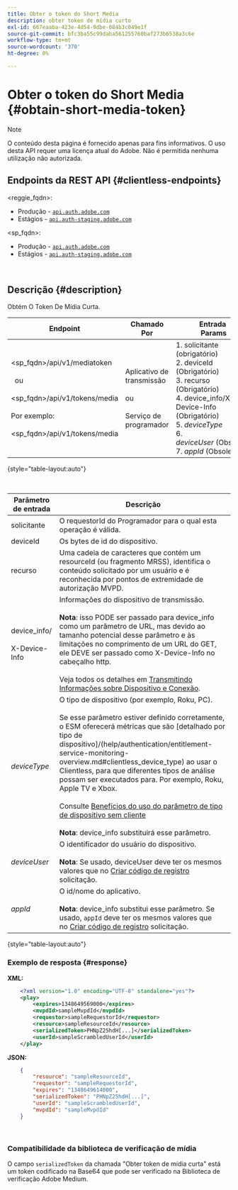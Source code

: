```yaml
---
title: Obter o token do Short Media
description: obter token de mídia curto
exl-id: 667eaaba-423e-4d54-9dbe-084b3c049e1f
source-git-commit: bfc3ba55c99daba561255760baf273b6538a3c6e
workflow-type: tm+mt
source-wordcount: '370'
ht-degree: 0%

---
```


# Obter o token do Short Media {#obtain-short-media-token}

>[!NOTE]
>
>O conteúdo desta página é fornecido apenas para fins informativos. O uso desta API requer uma licença atual do Adobe. Não é permitida nenhuma utilização não autorizada.

## Endpoints da REST API {#clientless-endpoints}

&lt;reggie_fqdn>:

* Produção - [`api.auth.adobe.com`](http://api.auth.adobe.com/)
* Estágios - [`api.auth-staging.adobe.com`](http://api.auth-staging.adobe.com/)

&lt;sp_fqdn>:

* Produção - [`api.auth.adobe.com`](http://api.auth.adobe.com/)
* Estágios - [`api.auth-staging.adobe.com`](http://api.auth-staging.adobe.com/)

</br>

## Descrição {#description}

Obtém O Token De Mídia Curta.  

| Endpoint | Chamado  </br>Por | Entrada   </br>Params | HTTP  </br>Método | Resposta | HTTP  </br>Resposta |
| --- | --- | --- | --- | --- | --- |
| &lt;sp_fqdn>/api/v1/mediatoken</br></br>  ou</br></br>&lt;sp_fqdn>/api/v1/tokens/media</br></br>Por exemplo:</br></br>&lt;sp_fqdn>/api/v1/tokens/media | Aplicativo de transmissão</br></br>ou</br></br>Serviço de programador | 1. solicitante (obrigatório)</br>2.  deviceId (Obrigatório)</br>3.  recurso (Obrigatório)</br>4.  device_info/X-Device-Info (Obrigatório)</br>5.  _deviceType_</br> 6.  _deviceUser_ (Obsoleto)</br>7.  _appId_ (Obsoleto) | GET | XML ou JSON contendo um token de mídia codificado na Base64 ou detalhes de erro, se malsucedido. | 200 - Sucesso  </br>403 - Sem Sucesso |

{style="table-layout:auto"}

<!--
| Endpoint | Called  </br>By | Input   </br>Params | HTTP  </br>Method | Response | HTTP  </br>Response |
| --- | --- | --- | --- | --- | --- |
| `<SP_FQDN>/api/v1/mediatoken`</br></br>  or</br></br>`<SP_FQDN>/api/v1/tokens/media`</br></br>For example:</br></br>`<SP_FQDN>/api/v1/tokens/media` | Streaming App</br></br>or</br></br>Programmer Service | <ol><li>requestor (Mandatory)</l><li>deviceId (Mandatory)</li><li>resource (Mandatory)</li><li>device_info/X-Device-Info (Mandatory)</li><li>_deviceType_</li><li>_deviceUser_ (Deprecated)</li><li>_appId_ (Deprecated)</li></ol> | GET | XML or JSON containing an Base64 encoded media token or error details if unsuccessful. | 200 - Success  </br>403 - No Success |
-->

</br>

| Parâmetro de entrada | Descrição |
| --- | --- |
| solicitante | O requestorId do Programador para o qual esta operação é válida. |
| deviceId | Os bytes de id do dispositivo. |
| recurso | Uma cadeia de caracteres que contém um resourceId (ou fragmento MRSS), identifica o conteúdo solicitado por um usuário e é reconhecida por pontos de extremidade de autorização MVPD. |
| device_info/</br></br>X-Device-Info | Informações do dispositivo de transmissão.</br></br>**Nota**: isso PODE ser passado para device_info como um parâmetro de URL, mas devido ao tamanho potencial desse parâmetro e às limitações no comprimento de um URL do GET, ele DEVE ser passado como X-Device-Info no cabeçalho http. </br></br>Veja todos os detalhes em [Transmitindo Informações sobre Dispositivo e Conexão](/help/authentication/passing-client-information-device-connection-and-application.md). |
| _deviceType_ | O tipo de dispositivo (por exemplo, Roku, PC).</br></br>Se esse parâmetro estiver definido corretamente, o ESM oferecerá métricas que são [detalhado por tipo de dispositivo]/(help/authentication/entitlement-service-monitoring-overview.md#clientless_device_type) ao usar o Clientless, para que diferentes tipos de análise possam ser executados para. Por exemplo, Roku, Apple TV e Xbox.</br></br>Consulte [Benefícios do uso do parâmetro de tipo de dispositivo sem cliente ](/help/authentication/benefits-of-using-the-clientless-devicetype-parameter-in-pass-metrics.md)</br></br>**Nota**: device_info substituirá esse parâmetro. |
| _deviceUser_ | O identificador do usuário do dispositivo.</br></br>**Nota**: Se usado, deviceUser deve ter os mesmos valores que no [Criar código de registro](/help/authentication/registration-code-request.md) solicitação. |
| _appId_ | O id/nome do aplicativo. </br></br>**Nota**: device_info substitui esse parâmetro. Se usado, `appId` deve ter os mesmos valores que no [Criar código de registro](/help/authentication/registration-code-request.md) solicitação. |

{style="table-layout:auto"}

### Exemplo de resposta {#response}

**XML:**

```XML
    <?xml version="1.0" encoding="UTF-8" standalone="yes"?>
    <play>
        <expires>1348649569000</expires>
        <mvpdId>sampleMvpdId</mvpdId>
        <requestor>sampleRequestorId</requestor>
        <resource>sampleResourceId</resource>
        <serializedToken>PHNpZ25hdH[...]</serializedToken>
        <userId>sampleScrambledUserId</userId>
    </play>
```



**JSON:**

```JSON
    {
        "resource": "sampleResourceId",
        "requestor": "sampleRequestorId",
        "expires": "1348649614000",
        "serializedToken": "PHNpZ25hdH[...]",
        "userId": "sampleScrambledUserId",
        "mvpdId": "sampleMvpdId"
    }
```

 

### Compatibilidade da biblioteca de verificação de mídia

O campo `serializedToken` da chamada &quot;Obter token de mídia curta&quot; está um token codificado na Base64 que pode ser verificado na Biblioteca de verificação Adobe Medium.
